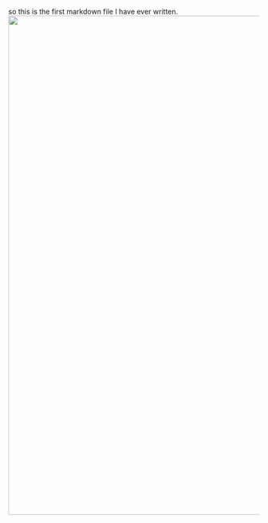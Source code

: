 so this is the first markdown file I have ever written.
<img src="C:\Users\user\Pictures\Screenshots\螢幕擷取畫面 2023-09-14 022542.png" width="1000"/>
